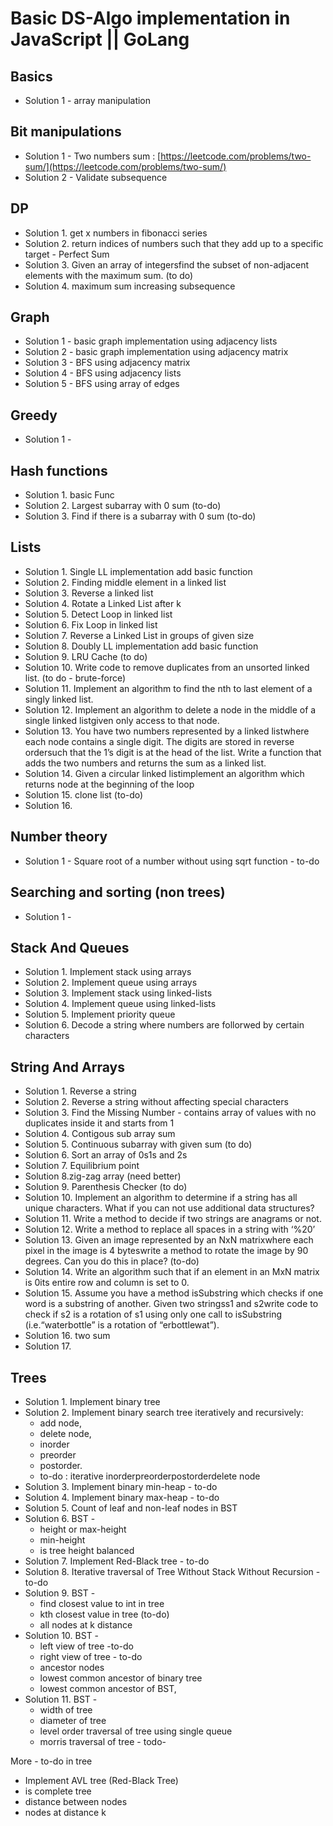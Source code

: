 # Basic DS-Algo implementation in JavaScript || GoLang

## Basics

* Solution 1 - array manipulation

## Bit manipulations

* Solution 1 - Two numbers sum : [https://leetcode.com/problems/two-sum/](https://leetcode.com/problems/two-sum/)
* Solution 2 - Validate subsequence

## DP

* Solution 1. get x numbers in fibonacci series
* Solution 2. return indices of numbers such that they add up to a specific target - Perfect Sum
* Solution 3. Given an array of integersfind the subset of non-adjacent elements with the maximum sum. (to do)
* Solution 4. maximum sum increasing subsequence

## Graph

* Solution 1 - basic graph implementation using adjacency lists
* Solution 2 - basic graph implementation using adjacency matrix
* Solution 3 - BFS using adjacency matrix
* Solution 4 - BFS using adjacency lists
* Solution 5 - BFS using array of edges

## Greedy

* Solution 1 - 

## Hash functions

* Solution 1. basic Func
* Solution 2. Largest subarray with 0 sum (to-do)
* Solution 3. Find if there is a subarray with 0 sum (to-do)

## Lists

* Solution 1. Single LL implementation add basic function
* Solution 2. Finding middle element in a linked list
* Solution 3. Reverse a linked list
* Solution 4. Rotate a Linked List after k
* Solution 5. Detect Loop in linked list
* Solution 6. Fix Loop in linked list
* Solution 7. Reverse a Linked List in groups of given size
* Solution 8. Doubly LL implementation add basic function
* Solution 9. LRU Cache (to do)
* Solution 10. Write code to remove duplicates from an unsorted linked list. (to do - brute-force)
* Solution 11. Implement an algorithm to find the nth to last element of a singly linked list.
* Solution 12. Implement an algorithm to delete a node in the middle of a single linked listgiven only access to that node.
* Solution 13. You have two numbers represented by a linked listwhere each node contains a single digit. The digits are stored in reverse ordersuch that the 1’s digit is at the head of the list. Write a function that adds the two numbers and returns the sum as a linked
list.
* Solution 14. Given a circular linked listimplement an algorithm which returns node at the beginning of the loop
* Solution 15. clone list (to-do)
* Solution 16. 

## Number theory

* Solution 1 - Square root of a number without using sqrt function - to-do

## Searching and sorting (non trees)

* Solution 1 - 

## Stack And Queues

* Solution 1. Implement stack using arrays
* Solution 2. Implement queue using arrays
* Solution 3. Implement stack using linked-lists
* Solution 4. Implement queue using linked-lists
* Solution 5. Implement priority queue
* Solution 6. Decode a string where numbers are follorwed by certain characters

## String And Arrays

* Solution 1. Reverse a string
* Solution 2. Reverse a string without affecting special characters
* Solution 3. Find the Missing Number - contains array of values with no duplicates inside it and starts from 1
* Solution 4. Contigous sub array sum
* Solution 5. Continuous subarray with given sum (to do)
* Solution 6. Sort an array of 0s1s and 2s
* Solution 7. Equilibrium point
* Solution 8.zig-zag array (need better)
* Solution 9. Parenthesis Checker (to do)
* Solution 10. Implement an algorithm to determine if a string has all unique characters. What if you can not use additional data structures?
* Solution 11. Write a method to decide if two strings are anagrams or not.
* Solution 12. Write a method to replace all spaces in a string with ‘%20’
* Solution 13. Given an image represented by an NxN matrixwhere each pixel in the image is 4 byteswrite a method to rotate the image by 90 degrees. Can you do this in place? (to-do)
* Solution 14. Write an algorithm such that if an element in an MxN matrix is 0its entire row and column is set to 0.
* Solution 15. Assume you have a method isSubstring which checks if one word is a substring of another. Given two stringss1 and s2write code to check if s2 is a rotation of s1 using only one call to isSubstring (i.e.“waterbottle” is a rotation of “erbottlewat”).
* Solution 16. two sum
* Solution 17.

## Trees

* Solution 1. Implement binary tree
* Solution 2. Implement binary search tree iteratively and recursively:
  * add node,
  * delete node,
  * inorder
  * preorder
  * postorder.
  * to-do : iterative  inorderpreorderpostorderdelete node
* Solution 3. Implement binary min-heap - to-do
* Solution 4. Implement binary max-heap - to-do
* Solution 5. Count of leaf and non-leaf nodes in BST
* Solution 6. BST -
  * height or max-height
  * min-height
  * is tree height balanced
* Solution 7. Implement Red-Black tree - to-do
* Solution 8. Iterative traversal of Tree Without Stack Without Recursion - to-do
* Solution 9. BST -
  * find closest value to int in tree
  * kth closest value in tree (to-do)
  * all nodes at k distance
* Solution 10. BST -
  * left view of tree -to-do
  * right view of tree - to-do
  * ancestor nodes
  * lowest common ancestor of binary tree
  * lowest common ancestor of BST,
* Solution 11. BST -
  * width of tree
  * diameter of tree
  * level order traversal of tree using single queue
  * morris traversal of tree - todo-

More - to-do in tree

  * Implement AVL tree (Red-Black Tree)
  * is complete tree
  * distance between nodes
  * nodes at distance k
